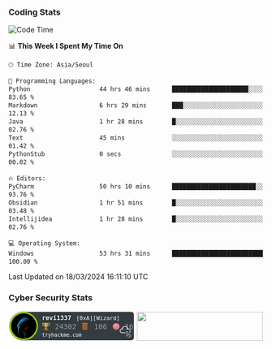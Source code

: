 ### Coding Stats

<!--START_SECTION:waka-->
![Code Time](http://img.shields.io/badge/Code%20Time-506%20hrs%2010%20mins-blue)

📊 **This Week I Spent My Time On** 

```text
🕑︎ Time Zone: Asia/Seoul

💬 Programming Languages: 
Python                   44 hrs 46 mins      █████████████████████░░░░   83.65 % 
Markdown                 6 hrs 29 mins       ███░░░░░░░░░░░░░░░░░░░░░░   12.13 % 
Java                     1 hr 28 mins        █░░░░░░░░░░░░░░░░░░░░░░░░   02.76 % 
Text                     45 mins             ░░░░░░░░░░░░░░░░░░░░░░░░░   01.42 % 
PythonStub               0 secs              ░░░░░░░░░░░░░░░░░░░░░░░░░   00.02 % 

🔥 Editors: 
PyCharm                  50 hrs 10 mins      ███████████████████████░░   93.76 % 
Obsidian                 1 hr 51 mins        █░░░░░░░░░░░░░░░░░░░░░░░░   03.48 % 
Intellijidea             1 hr 28 mins        █░░░░░░░░░░░░░░░░░░░░░░░░   02.76 % 

💻 Operating System: 
Windows                  53 hrs 31 mins      █████████████████████████   100.00 % 
```


 Last Updated on 18/03/2024 16:11:10 UTC
<!--END_SECTION:waka-->

<!--### Algorithm Stats-->

<!--[![Solved.ac프로필](http://mazassumnida.wtf/api/v2/generate_badge?boj=revi1337)](https://solved.ac/revi1337)-->

### Cyber Security Stats

[![revi1337's tryhackme stats](https://raw.githubusercontent.com/Revi1337/Revi1337/main/assets/thm_propic.png)][tryhackme]
[<img src="https://www.hackthebox.com/badge/image/1002993" width="248.01" height="57">][hackthebox]


[website]: https://revi1337.com
[tryhackme]: https://tryhackme.com/p/revi1337
[hackthebox]: https://app.hackthebox.com/profile/1002993
